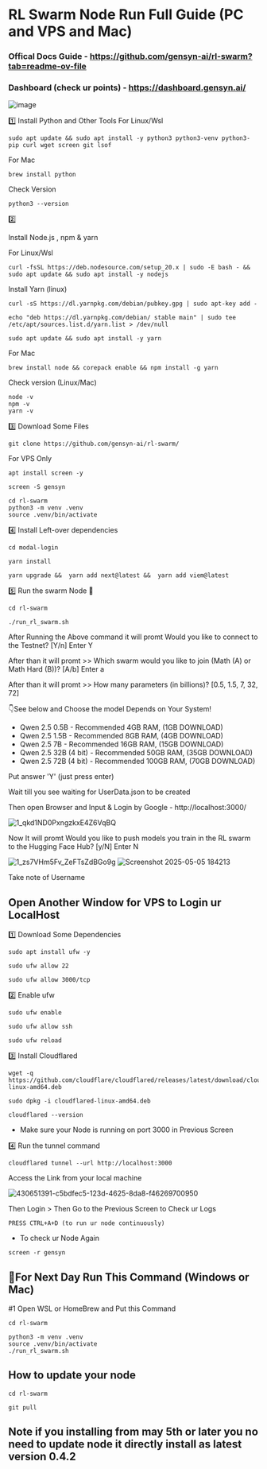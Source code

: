 # RL Swarm Node Run Full Guide (PC and VPS and Mac)

### Offical Docs Guide - https://github.com/gensyn-ai/rl-swarm?tab=readme-ov-file

### Dashboard (check ur points) - https://dashboard.gensyn.ai/ 

![image](https://github.com/user-attachments/assets/935a14ac-06f0-497a-b42d-5b3928038ee9)

1️⃣ Install Python and Other Tools
For Linux/Wsl
```
sudo apt update && sudo apt install -y python3 python3-venv python3-pip curl wget screen git lsof
```
For Mac
```
brew install python
```
Check Version
```
python3 --version
```
2️⃣

Install Node.js , npm & yarn 

For Linux/Wsl 
```
curl -fsSL https://deb.nodesource.com/setup_20.x | sudo -E bash - && sudo apt update && sudo apt install -y nodejs
```
Install Yarn (linux)
```
curl -sS https://dl.yarnpkg.com/debian/pubkey.gpg | sudo apt-key add -
```
```
echo "deb https://dl.yarnpkg.com/debian/ stable main" | sudo tee /etc/apt/sources.list.d/yarn.list > /dev/null
```
```
sudo apt update && sudo apt install -y yarn
```
For Mac
```
brew install node && corepack enable && npm install -g yarn
```
Check version (Linux/Mac)
```
node -v 
npm -v
yarn -v
```


3️⃣  Download Some Files
```
git clone https://github.com/gensyn-ai/rl-swarm/
```

For VPS Only
```
apt install screen -y
```
```
screen -S gensyn
```
```
cd rl-swarm
python3 -m venv .venv
source .venv/bin/activate
```

4️⃣ Install Left-over dependencies
```
cd modal-login
```
```
yarn install
```
```
yarn upgrade &&  yarn add next@latest &&  yarn add viem@latest
```
5️⃣  Run the swarm Node 🚀
```
cd rl-swarm
```
```
./run_rl_swarm.sh
```
After Running the Above command it will promt Would you like to connect to the Testnet? [Y/n] Enter Y

After than it will promt >> Which swarm would you like to join (Math (A) or Math Hard (B))? [A/b] Enter a

After than it will promt >> How many parameters (in billions)? [0.5, 1.5, 7, 32, 72]

👇See below and Choose the model Depends on Your System!

- Qwen 2.5 0.5B                - Recommended 4GB RAM, (1GB DOWNLOAD)
- Qwen 2.5 1.5B                - Recommended 8GB RAM, (4GB DOWNLOAD)
- Qwen 2.5 7B                  - Recommended 16GB RAM, (15GB DOWNLOAD)
- Qwen 2.5 32B (4 bit)         - Recommended 50GB RAM, (35GB DOWNLOAD)
- Qwen 2.5 72B (4 bit)         - Recommended 100GB RAM, (70GB DOWNLOAD)

Put answer 'Y' (just press enter)

Wait till you see waiting for UserData.json to be created

Then open Browser and Input & Login by Google - http://localhost:3000/

![1_qkd1ND0PxngzkxE4Z6VqBQ](https://github.com/user-attachments/assets/19ceac2c-b3ff-47d6-8a7c-f4f584288241)

Now It will promt Would you like to push models you train in the RL swarm to the Hugging Face Hub? [y/N] Enter N

![1_zs7VHm5Fv_ZeFTsZdBGo9g](https://github.com/user-attachments/assets/123acf42-08bc-492b-aa13-d27359af9ce3)
![Screenshot 2025-05-05 184213](https://github.com/user-attachments/assets/34666357-8f50-428f-8cb1-2a4f74dbfda0)


Take note of Username

## Open Another Window for VPS to Login ur LocalHost

1️⃣ Download Some Dependencies 
```
sudo apt install ufw -y
```
```
sudo ufw allow 22
```
```
sudo ufw allow 3000/tcp
```

2️⃣ Enable ufw
```
sudo ufw enable
```
```
sudo ufw allow ssh
```
```
sudo ufw reload
```

3️⃣ Install Cloudflared
```
wget -q https://github.com/cloudflare/cloudflared/releases/latest/download/cloudflared-linux-amd64.deb
````
```
sudo dpkg -i cloudflared-linux-amd64.deb
```
```
cloudflared --version
```
- Make sure your Node is running on port 3000 in Previous Screen

4️⃣ Run the tunnel command
```
cloudflared tunnel --url http://localhost:3000
```
Access the Link from your local machine

![430651391-c5bdfec5-123d-4625-8da8-f46269700950](https://github.com/user-attachments/assets/93590db1-9d6b-4a86-9d44-337506b6c06c)



Then Login > Then Go to the Previous Screen to Check ur Logs

```
PRESS CTRL+A+D (to run ur node continuously)
```
- To check ur Node Again
```
screen -r gensyn
```
## 🔶For Next Day Run This Command (Windows or Mac)

#1 Open WSL or HomeBrew and Put this Command 
```
cd rl-swarm
```
```
python3 -m venv .venv
source .venv/bin/activate
./run_rl_swarm.sh
```

## How to update your node

```
cd rl-swarm
```
```
git pull
```
## Note if  you installing from  may  5th or later you no need to update node it directly install as latest version 0.4.2
